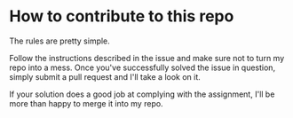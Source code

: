 # How to contribute to this repo

The rules are pretty simple.

Follow the instructions described in the issue and make sure not to turn my repo into a mess.
Once you've successfully solved the issue in question, simply submit a pull request and I'll take a look on it.

If your solution does a good job at complying with the assignment, I'll be more than happy to merge it into my repo.
